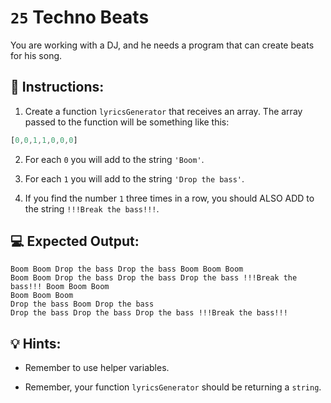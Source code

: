 # `25` Techno Beats

You are working with a DJ, and he needs a program that can create beats for his song.

## 📝 Instructions:

1. Create a function `lyricsGenerator` that receives an array. The array passed to the function will be something like this:
   
```js
[0,0,1,1,0,0,0] 
```

2. For each `0` you will add to the string `'Boom'`.

3. For each `1` you will add to the string `'Drop the bass'`.

4. If you find the number `1` three times in a row, you should ALSO ADD to the string `!!!Break the bass!!!`.

## 💻 Expected Output:

```text
Boom Boom Drop the bass Drop the bass Boom Boom Boom
Boom Boom Drop the bass Drop the bass Drop the bass !!!Break the bass!!! Boom Boom Boom
Boom Boom Boom
Drop the bass Boom Drop the bass
Drop the bass Drop the bass Drop the bass !!!Break the bass!!!
```

## 💡 Hints:

+ Remember to use helper variables.

+ Remember, your function `lyricsGenerator` should be returning a `string`.
